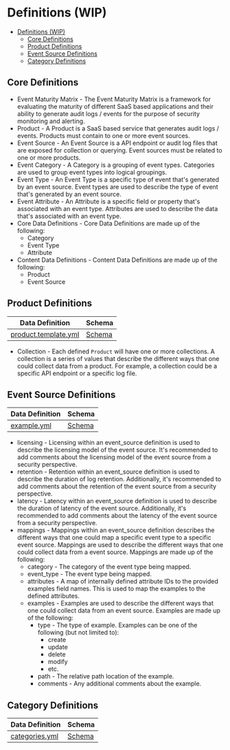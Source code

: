 # Definitions (WIP)

- [Definitions (WIP)](#definitions-wip)
  - [Core Definitions](#core-definitions)
  - [Product Definitions](#product-definitions)
  - [Event Source Definitions](#event-source-definitions)
  - [Category Definitions](#category-definitions)

## Core Definitions

* Event Maturity Matrix - The Event Maturity Matrix is a framework for evaluating the maturity of different SaaS based applications and their ability to generate audit logs / events for the purpose of security monitoring and alerting.
* Product - A Product is a SaaS based service that generates audit logs / events. Products must contain to one or more event sources.
* Event Source - An Event Source is a API endpoint or audit log files that are exposed for collection or querying. Event sources must be related to one or more products.
* Event Category - A Category is a grouping of event types. Categories are used to group event types into logical groupings.
* Event Type - An Event Type is a specific type of event that's generated by an event source. Event types are used to describe the type of event that's generated by an event source.
* Event Attribute - An Attribute is a specific field or property that's associated with an event type. Attributes are used to describe the data that's associated with an event type.
* Core Data Definitions - Core Data Definitions are made up of the following:
  * Category
  * Event Type
  * Attribute
* Content Data Definitions - Content Data Definitions are made up of the following:
  * Product
  * Event Source

## Product Definitions

| Data Definition                                 |Schema|
|-------------------------------------------------|------|
| [product.template.yml](../product.template.yml) |[Schema](../schema/product.yml)|

* Collection - Each defined `Product` will have one or more collections. A collection is a series of values that describe the different ways that one could collect data from a product. For example, a collection could be a specific API endpoint or a specific log file.

## Event Source Definitions

| Data Definition               |Schema|
|-------------------------------|------|
| [example.yml](../example.yml) |[Schema](../schema/event_source.yml)|

* licensing - Licensing within an event_source definition is used to describe the licensing model of the event source. It's recommended to add comments about the licensing model of the event source from a security perspective.
* retention - Retention within an event_source definition is used to describe the duration of log retention. Additionally, it's recommended to add comments about the retention of the event source from a security perspective.
* latency - Latency within an event_source definition is used to describe the duration of latency of the event source. Additionally, it's recommended to add comments about the latency of the event source from a security perspective.
* mappings - Mappings within an event_source definition describes the different ways that one could map a specific event type to a specific event source. Mappings are used to describe the different ways that one could collect data from a event source. Mappings are made up of the following:
  * category - The category of the event type being mapped.
  * event_type - The event type being mapped.
  * attributes - A map of internally defined attribute IDs to the provided examples field names. This is used to map the examples to the defined attributes.
  * examples - Examples are used to describe the different ways that one could collect data from an event source. Examples are made up of the following:
    * type - The type of example. Examples can be one of the following (but not limited to):
      * create
      * update
      * delete
      * modify
      * etc.
    * path - The relative path location of the example.
    * comments - Any additional comments about the example.

## Category Definitions

| Data Definition                     |Schema|
|-------------------------------------|------|
| [categories.yml](../categories.yml) |[Schema](../schema/categories.yml)|

